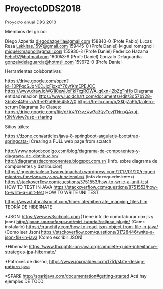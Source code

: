 # ProyectoDDS2018
Proyecto anual DDS 2018

Miembros del grupo:


Diego Azpeitia diegodazpeitia@gmail.com 158840-0 (Profe Pablo)
Lucas Resa Lukkitas.1597@gmail.com 159445-0 (Profe Daniel)
Miguel romagnoli migueromagnoli@gmail.com 155930-8 (Profe Daniel)
Federico Hazama Fehc97@hotmail.com 160053-9 (Profe Daniel)
Gonzalo Delaguardia gonzalodelaguardia@hotmail.com 159672-0 (Profe Daniel)


Herramientas colaborativas:

https://drive.google.com/open?id=10PPqcSJqN0CJicFjxxpY76vfKmDPEJCC
https://www.draw.io/#G1i0ewiJxFkl7xgROWA_q0xn-I2bZgThHb Diagrama entidad relacion
https://www.lucidchart.com/documents/edit/3d57b928-3bb8-449d-a7df-e92a96564552/0
https://trello.com/b/X8bjZaPh/tablero-scrum
Diagrama De Clases: https://drive.google.com/file/d/1tXRYsvzXw7a3QvTcvjTNnpQAxuj-t3Nf/view?usp=sharing

Sitios útiles:

https://dzone.com/articles/java-8-springboot-angularjs-bootstrap-springdata-j Creating a FULL web page from scratch

http://www.notodocodigo.com/blog/diagrama-de-componentes-y-diagrama-de-distribucion/ 
http://diagramasdecomponentes.blogspot.com.ar/ (Info. sobre diagrama de componentes y distribucion)
https://ingenieriadesoftwareutmachala.wordpress.com/2017/01/20/requerimientos-funcionales-y-no-funcionales/ (info de requerimientos)
https://stackoverflow.com/questions/8751553/how-to-write-a-unit-test HOW TO TEST IN JAVA
https://stackoverflow.com/questions/8751553/how-to-write-a-unit-test HOW TO WRITE UNI TEST

https://www.tutorialspoint.com/hibernate/hibernate_mapping_files.htm TEORÍA DE HIBERNATE

*JSON, 
https://www.w3schools.com (Tiene info de como laburar con js y json)
http://jason.sourceforge.net/mini-tutorial/eclipse-plugin/ (Como instalarlo)
https://crunchify.com/how-to-read-json-object-from-file-in-java/ (Como leer Json)
https://stackoverflow.com/questions/31728446/write-a-json-file-in-java (Como escribir JSON)

*Hibernate
https://www.thoughts-on-java.org/complete-guide-inheritance-strategies-jpa-hibernate/

*Patrones de diseño, https://www.journaldev.com/1751/state-design-pattern-java

*SPARK
http://sparkjava.com/documentation#getting-started Acá hay ejemplos DE TODO
